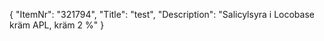 {
  "ItemNr": "321794",
  "Title": "test",
  "Description": "Salicylsyra i Locobase kräm APL, kräm 2 %"
}
